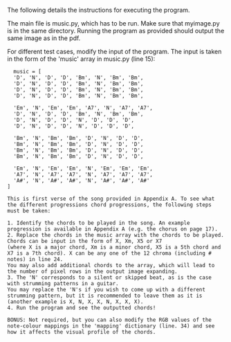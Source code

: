 The following details the instructions for executing the program.

The main file is music.py, which has to be run. Make sure that myimage.py is in the same directory. Running the program as provided should output the same image as in the pdf.

For different test cases, modify the input of the program. The input is taken in the form of the 'music' array in music.py (line 15):

      music = [
      'D', 'N', 'D', 'D', 'Bm', 'N', 'Bm', 'Bm',
      'D', 'N', 'D', 'D', 'Bm', 'N', 'Bm', 'Bm',
      'D', 'N', 'D', 'D', 'Bm', 'N', 'Bm', 'Bm',
      'D', 'N', 'D', 'D', 'Bm', 'N', 'Bm', 'Bm',

      'Em', 'N', 'Em', 'Em', 'A7', 'N', 'A7', 'A7',
      'D', 'N', 'D', 'D', 'Bm', 'N', 'Bm', 'Bm',
      'D', 'N', 'D', 'D', 'N', 'D', 'D', 'D',
      'D', 'N', 'D', 'D', 'N', 'D', 'D', 'D',

      'Bm', 'N', 'Bm', 'Bm', 'D', 'N', 'D', 'D',
      'Bm', 'N', 'Bm', 'Bm', 'D', 'N', 'D', 'D',
      'Bm', 'N', 'Bm', 'Bm', 'D', 'N', 'D', 'D',
      'Bm', 'N', 'Bm', 'Bm', 'D', 'N', 'D', 'D',

      'Em', 'N', 'Em', 'Em', 'N', 'Em', 'Em', 'Em',
      'A7', 'N', 'A7', 'A7', 'N', 'A7', 'A7', 'A7',
      'A#', 'N', 'A#', 'A#', 'N', 'A#', 'A#', 'A#'
    ]
    
    This is first verse of the song provided in Appendix A. To see what the different progressions chord progressions, the following steps must be taken:
    
    1. Identify the chords to be played in the song. An example progression is available in Appendix A (e.g. the chorus on page 17).
    2. Replace the chords in the music array with the chords to be played. Chords can be input in the form of X, Xm, X5 or X7
    (where X is a major chord, Xm is a minor chord, X5 is a 5th chord and X7 is a 7th chord). X can be any one of the 12 chroma (including # notes) in line 24.
    You may also add additional chords to the array, which will lead to the number of pixel rows in the output image expanding.
    3. The 'N' corresponds to a silent or skipped beat, as is the case with strumming patterns in a guitar.
    You may replace the 'N's if you wish to come up with a different strumming pattern, but it is recommended to leave them as it is (another example is X, N, X, X, N, X, X, X).
    4. Run the program and see the outputted chords!
    
    BONUS: Not required, but you can also modify the RGB values of the note-colour mappings in the 'mapping' dictionary (line. 34) and see how it affects the visual profile of the chords.
